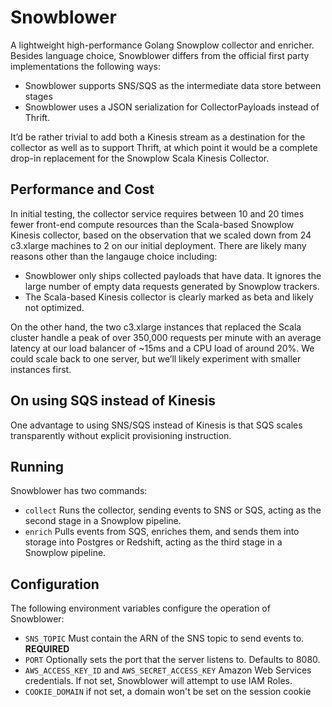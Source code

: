 # Snowblower

A lightweight high-performance Golang Snowplow collector and enricher. Besides language choice, Snowblower differs from the official first party implementations the following ways:

- Snowblower supports SNS/SQS as the intermediate data store between stages
- Snowblower uses a JSON serialization for CollectorPayloads instead of Thrift.

It’d be rather trivial to add both a Kinesis stream as a destination for the collector as well as to support Thrift, at which point it would be a complete drop-in replacement for the Snowplow Scala Kinesis Collector.

## Performance and Cost

In initial testing, the collector service requires between 10 and 20 times fewer front-end compute resources than the Scala-based Snowplow Kinesis collector, based on the observation that we scaled down from 24 c3.xlarge machines to 2 on our initial deployment. There are likely many reasons other than the langauge choice including:

- Snowblower only ships collected payloads that have data. It ignores the large number of empty data requests generated by Snowplow trackers.
- The Scala-based Kinesis collector is clearly marked as beta and likely not optimized.

On the other hand, the two c3.xlarge instances that replaced the Scala cluster handle a peak of over 350,000 requests per minute with an average latency at our load balancer of ~15ms and a CPU load of around 20%. We could scale back to one server, but we’ll likely experiment with smaller instances first.

## On using SQS instead of Kinesis

One advantage to using SNS/SQS instead of Kinesis is that SQS scales transparently without explicit provisioning instruction.

## Running

Snowblower has two commands:

- `collect` Runs the collector, sending events to SNS or SQS, acting as the second stage in a Snowplow pipeline.
- `enrich` Pulls events from SQS, enriches them, and sends them into storage into Postgres or Redshift, acting as the third stage in a Snowplow pipeline.


## Configuration

The following environment variables configure the operation of Snowblower:

- `SNS_TOPIC` Must contain the ARN of the SNS topic to send events to. **REQUIRED**
- `PORT` Optionally sets the port that the server listens to. Defaults to 8080.
- `AWS_ACCESS_KEY_ID` and `AWS_SECRET_ACCESS_KEY` Amazon Web Services credentials. If not set, Snowblower will attempt to use IAM Roles.
- `COOKIE_DOMAIN` if not set, a domain won't be set on the session cookie
